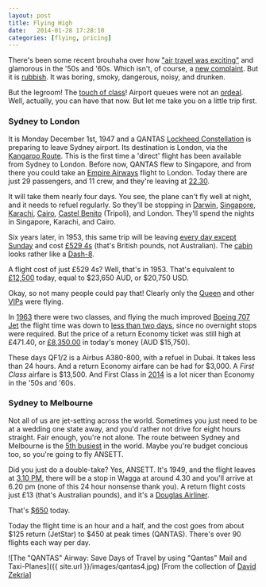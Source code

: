 ```yaml
---
layout: post
title: Flying High
date:   2014-01-28 17:28:10
categories: [flying, pricing]
---
```


There's been some recent brouhaha over how ["air travel was exciting"](http://www.businessinsider.com.au/25-photos-from-golden-age-of-aviation-2013-7?op=1#passengers-aboard-a-boeing-747-enjoy-the-spacious-economy-class-configuration-date-unknown-24) and glamorous in the '50s and '60s. Which isn't, of course, a [new complaint](http://online.wsj.com/news/articles/SB10001424052748704684604575380992283473182). But it is [rubbish](http://www.fastcodesign.com/3022215/terminal-velocity/what-it-was-really-like-to-fly-during-the-golden-age-of-travel#3). It was boring, smoky, dangerous, noisy, and drunken.

But the legroom! The [touch of class](http://s.wsj.net/public/resources/images/PJ-AW097_MIDSEA_DV_20100721200627.jpg)! Airport queues were not an [ordeal](http://www.huffingtonpost.com/news/tsa). Well, actually, you can have that now. But let me take you on a little trip first.

### Sydney to London

It is Monday December 1st, 1947 and a QANTAS [Lockheed Constellation](http://en.wikipedia.org/wiki/Lockheed_Constellation) is preparing to leave Sydney airport. Its destination is London, via the [Kangaroo Route](http://en.wikipedia.org/wiki/Kangaroo_Route). This is the first time a 'direct' flight has been available from Sydney to London. Before now, QANTAS flew to Singapore, and from there you could take an [Empire Airways](http://www.timetableimages.com/ttimages/complete/qf39) flight to London. Today there are just 29 passengers, and 11 crew, and they're leaving at [22.30](http://www.timetableimages.com/ttimages/complete/qf48/qf48-2.jpg).

It will take them nearly four days. You see, the plane can't fly well at night, and it needs to refuel regularly. So they'll be stopping in [Darwin](http://en.wikipedia.org/wiki/Darwin,_Northern_Territory), [Singapore](http://en.wikipedia.org/wiki/Singapore), [Karachi](http://en.wikipedia.org/wiki/Karachi), [Cairo](http://en.wikipedia.org/wiki/Cairo), [Castel Benito](http://en.wikipedia.org/wiki/Castel_Benito) (Tripoli), and London. They'll spend the nights in Singapore, Karachi, and Cairo.

Six years later, in 1953, this same trip will be leaving [every day except Sunday](http://www.timetableimages.com/ttimages/complete/qf53/qf53-2.jpg) and cost [£529 4s](http://www.timetableimages.com/ttimages/complete/qf53/qf53-6.jpg) (that's British pounds, not Australian). The [cabin](http://www.aussieairliners.org/l-1049/vh-eab2/1802.113.html) looks rather like a [Dash-8](http://www.flickr.com/photos/brandon301095/6837910940/).

A flight cost of just £529 4s? Well, that's in 1953. That's equivalent to [£12,500](http://www.measuringworth.com/ppoweruk/result.php?use%5B%5D=CPI&use%5B%5D=NOMINALEARN&year_early=1953&pound71=529&shilling71=4&pence71=&amount=529.2&year_source=1953&year_result=2012) today, equal to $23,650 AUD, or $20,750 USD.

Okay, so not many people could pay that! Clearly only the [Queen](http://www.aussieairliners.org/l-1049/vh-eaf/1802.072.html) and other [VIPs](http://www.aussieairliners.org/l-1049/vh-eag/1802.084.html) were flying.

In [1963](http://www.aussieairliners.org/l-1049/vh-eag/1802.084.html) there were two classes, and flying the much improved [Boeing 707 Jet](http://www.aussieairliners.org/b-707q/vh-eba/4604.846.html) the flight time was down to [less than two days](http://www.timetableimages.com/ttimages/complete/qf63/qf63-03.jpg), since no overnight stops were required. But the price of a return Economy ticket was still high at £471.40, or [£8,350.00](http://www.measuringworth.com/ppoweruk/result.php?use%5B%5D=CPI&use%5B%5D=NOMINALEARN&year_early=1963&pound71=471&shilling71=4&pence71=&amount=471.2&year_source=1963&year_result=2012) in today's money (AUD $15,750).

These days QF1/2 is a Airbus A380-800, with a refuel in Dubai. It takes less than 24 hours. And a return Economy airfare can be had for $3,000. A *First Class* airfare is $13,500. And First Class in [2014](http://boardingarea.wpengine.netdna-cdn.com/onemileatatime/files/2013/02/IMG_2188.jpg) is a lot nicer than Economy in the '50s and '60s.

### Sydney to Melbourne

Not all of us are jet-setting across the world. Sometimes you just need to be at a wedding one state away, and you'd rather not drive for eight hours straight. Fair enough, you're not alone. The route between Sydney and Melbourne is the [5th busiest](http://en.wikipedia.org/wiki/World's_busiest_passenger_air_routes) in the world. Maybe you're budget concious too, so you're going to fly ANSETT.

Did you just do a double-take? Yes, ANSETT. It's 1949, and the flight leaves at [3.10 PM](http://www.timetableimages.com/ttimages/complete/an49/an49-2.jpg), there will be a stop in Wagga at around 4.30 and you'll arrive at 6.20 pm (none of this 24 hour nonsense thank you). A return flight costs just £13 (that's Australian pounds), and it's a [Douglas Airliner](http://www.aussieairliners.org/dc-3/vh-anh/0250.127.html).

That's [$650](http://www.rba.gov.au/calculator/annualPreDecimal.html) today.

Today the flight time is an hour and a half, and the cost goes from about $125 return (JetStar) to $450 at peak times (QANTAS). There's over 90 flights each way per day.

![The "QANTAS" Airway: Save Days of Travel by using "Qantas" Mail and Taxi-Planes]({{ site.url }}/images/qantas4.jpg)
[From the collection of [David Zekria](http://www.timetableimages.com/ttimages/qantas4.htm)]


